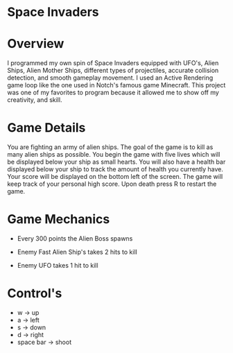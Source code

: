# Space Invaders

# Overview

I programmed my own spin of Space Invaders equipped with UFO's, Alien Ships, Alien Mother Ships, different types of projectiles, accurate collision detection, and smooth gameplay movement. I used an Active Rendering game loop like the one used in Notch's famous game Minecraft. This project was one of my favorites to program because it allowed me to show off my creativity, and skill. 

# Game Details

You are fighting an army of alien ships. The goal of the game is to kill as many alien ships as possible. You begin the game with five lives which will be displayed below your ship as small hearts. You will also have a health bar displayed below your ship to track the amount of health you currently have. Your score will be displayed on the bottom left of the screen. The game will keep track of your personal high score. Upon death press R to restart the game. 



# Game Mechanics

* Every 300 points the Alien Boss spawns

* Enemy Fast Alien Ship's takes 2 hits to kill

* Enemy UFO takes 1 hit to kill


# Control's
* w -> up 
* a -> left
* s -> down
* d -> right
* space bar -> shoot


